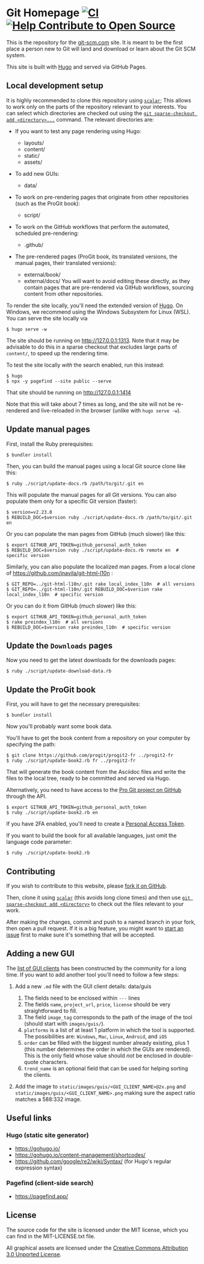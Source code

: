 # Git Homepage [![CI](https://github.com/git/git-scm.com/actions/workflows/ci.yml/badge.svg)](https://github.com/git/git-scm.com/actions/workflows/ci.yml) [![Help Contribute to Open Source](https://www.codetriage.com/git/git-scm.com/badges/users.svg)](https://www.codetriage.com/git/git-scm.com)

This is the repository for the [git-scm.com](https://git-scm.com) site.  It is meant to be the
first place a person new to Git will land and download or learn about the
Git SCM system.

This site is built with [Hugo](https://gohugo.io/) and served via GitHub Pages.

## Local development setup

It is highly recommended to clone this repository using [`scalar`](https://git-scm.com/docs/scalar); This allows to work only on the parts of the repository relevant to your interests. You can select which directories are checked out using the [`git sparse-checkout add <directory>...`](https://git-scm.com/docs/git-sparse-checkout) command. The relevant directories are:

- If you want to test any page rendering using Hugo:
  - layouts/
  - content/
  - static/
  - assets/

- To add new GUIs:
  - data/

- To work on pre-rendering pages that originate from other repositories (such as the ProGit book):
  - script/

- To work on the GitHub workflows that perform the automated, scheduled pre-rendering:
  - .github/

- The pre-rendered pages (ProGit book, its translated versions, the manual pages, their translated versions):
  - external/book/
  - external/docs/
  You will want to avoid editing these directly, as they contain pages that are pre-rendered via GitHub workflows, sourcing content from other repositories.

To render the site locally, you'll need the extended version of [Hugo](https://gohugo.io/). On Windows, we recommend using the Windows Subsystem for Linux (WSL). You can serve the site locally via

    $ hugo serve -w

The site should be running on http://127.0.0.1:1313. Note that it may be advisable to do this in a sparse checkout that excludes large parts of `content/`, to speed up the rendering time.

To test the site locally _with_ the search enabled, run this instead:

    $ hugo
    $ npx -y pagefind --site public --serve

That site should be running on http://127.0.0.1:1414

Note that this will take about 7 times as long, and the site will not be re-rendered and live-reloaded in the browser (unlike with `hugo serve -w`).

## Update manual pages

First, install the Ruby prerequisites:

	$ bundler install

Then, you can build the manual pages using a local Git source clone like this:

    $ ruby ./script/update-docs.rb /path/to/git/.git en

This will populate the manual pages for all Git versions. You can also populate them only for a specific Git version (faster):

    $ version=v2.23.0
    $ REBUILD_DOC=$version ruby ./script/update-docs.rb /path/to/git/.git en

Or you can populate the man pages from GitHub (much slower) like this:

    $ export GITHUB_API_TOKEN=github_personal_auth_token
    $ REBUILD_DOC=$version ruby ./script/update-docs.rb remote en  # specific version

Similarly, you can also populate the localized man pages. From a local clone of https://github.com/jnavila/git-html-l10n :

    $ GIT_REPO=../git-html-l10n/.git rake local_index_l10n  # all versions
    $ GIT_REPO=../git-html-l10n/.git REBUILD_DOC=$version rake local_index_l10n  # specific version

Or you can do it from GitHub (much slower) like this:

    $ export GITHUB_API_TOKEN=github_personal_auth_token
    $ rake preindex_l10n  # all versions
    $ REBUILD_DOC=$version rake preindex_l10n  # specific version

## Update the `Downloads` pages

Now you need to get the latest downloads for the downloads pages:

    $ ruby ./script/update-download-data.rb

## Update the ProGit book

First, you will have to get the necessary prerequisites:

    $ bundler install

Now you'll probably want some book data.

You'll have to get the book content from a repository on your computer by specifying the path:

    $ git clone https://github.com/progit/progit2-fr ../progit2-fr
    $ ruby ./script/update-book2.rb fr ../progit2-fr

That will generate the book content from the Asciidoc files and write the files to the local tree, ready to be committed and served via Hugo.

Alternatively, you need to have access to the [Pro Git project on GitHub](https://github.com/progit/progit2) through the API.

    $ export GITHUB_API_TOKEN=github_personal_auth_token
    $ ruby ./script/update-book2.rb en

If you have 2FA enabled, you'll need to create a [Personal Access Token](https://help.github.com/articles/creating-an-access-token-for-command-line-use/).

If you want to build the book for all available languages, just omit the language code parameter:

    $ ruby ./script/update-book2.rb

## Contributing

If you wish to contribute to this website, please [fork it on GitHub](https://github.com/git/git-scm.com).

Then, clone it using [`scalar`](https://git-scm.com/docs/scalar) (this avoids long clone times) and then use [`git sparse-checkout add <directory>`](https://git-scm.com/docs/git-sparse-checkout) to check out the files relevant to your work.

After making the changes, commit and push to a named branch in your fork, then open a pull request. If it is a big feature, you might want to [start an issue](https://github.com/git/git-scm.com/issues/new) first to make sure it's something that will be accepted.

## Adding a new GUI

The [list of GUI clients](https://git-scm.com/downloads/guis) has been constructed by the community for a long time. If you want to add another tool you'll need to follow a few steps:

1. Add a new `.md` file with the GUI client details: data/guis
    1. The fields need to be enclosed within `---` lines
    2. The fields `name`, `project_url`, `price`, `license` should be very straightforward to fill.
    3. The field `image_tag` corresponds to the path of the image of the tool (should start with `images/guis/`).
    4. `platforms` is a list of at least 1 platform in which the tool is supported. The possibilities are: `Windows`, `Mac`, `Linux`, `Android`, and `iOS`
    5. `order` can be filled with the biggest number already existing, plus 1 (this number determines the order in which the GUIs are rendered). This is the only field whose value should _not_ be enclosed in double-quote characters.
    6. `trend_name` is an optional field that can be used for helping sorting the clients.

2. Add the image to `static/images/guis/<GUI_CLIENT_NAME>@2x.png` and `static/images/guis/<GUI_CLIENT_NAME>.png` making sure the aspect ratio matches a 588:332 image.

## Useful links

### Hugo (static site generator)

* https://gohugo.io/
* https://gohugo.io/content-management/shortcodes/
* https://github.com/google/re2/wiki/Syntax/ (for Hugo's regular expression syntax)

### Pagefind (client-side search)

* https://pagefind.app/

## License

The source code for the site is licensed under the MIT license, which you can find in
the MIT-LICENSE.txt file.

All graphical assets are licensed under the
[Creative Commons Attribution 3.0 Unported License](https://creativecommons.org/licenses/by/3.0/).
